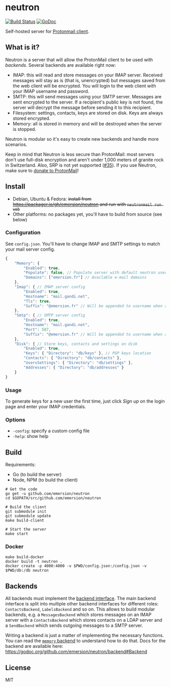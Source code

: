 # neutron

[![Build Status](https://travis-ci.org/emersion/neutron.svg?branch=master)](https://travis-ci.org/emersion/neutron)
[![GoDoc](https://godoc.org/github.com/emersion/neutron?status.svg)](https://godoc.org/github.com/emersion/neutron)

Self-hosted server for [Protonmail client](https://github.com/ProtonMail/WebClient).

## What is it?

Neutron is a server that will allow the ProtonMail client to be used with
_backends_. Several backends are available right now:
* IMAP: this will read and store messages on your IMAP server. Received messages
  will stay as is (that is, unencrypted) but messages saved from the web client
  will be encrypted. You will login to the web client with your IMAP username
  and password.
* SMTP: this will send messages using your SMTP server. Messages are sent
  encrypted to the server. If a recipient's public key is not found, the server
  will decrypt the message before sending it to this recipient.
* Filesystem: settings, contacts, keys are stored on disk. Keys are always
  stored encrypted.
* Memory: all is stored in memory and will be destroyed when the server is
  stopped.

Neutron is modular so it's easy to create new backends and handle more scenarios.

Keep in mind that Neutron is less secure than ProtonMail: most servers don't
use full-disk encryption and aren't under 1,000 meters of granite rock in
Switzerland. Also, SRP is not yet supported ([#35](https://github.com/emersion/neutron/issues/35)).
If you use Neutron, make sure to [donate to ProtonMail](https://protonmail.com/donate)!

## Install

* Debian, Ubuntu & Fedora: ~~install from https://packager.io/gh/emersion/neutron
  and run with `neutronmail run web`~~
* Other platforms: no packages yet, you'll have to build from source (see below)

### Configuration

See `config.json`. You'll have to change IMAP and SMTP settings to match your
mail server config.

```js
{
	"Memory": {
		"Enabled": true,
		"Populate": false, // Populate server with default neutron user
		"Domains": ["emersion.fr"] // Available e-mail domains
	},
	"Imap": { // IMAP server config
		"Enabled": true,
		"Hostname": "mail.gandi.net",
		"Tls": true,
		"Suffix": "@emersion.fr" // Will be appended to username when authenticating
	},
	"Smtp": { // SMTP server config
		"Enabled": true,
		"Hostname": "mail.gandi.net",
		"Port": 587,
		"Suffix": "@emersion.fr" // Will be appended to username when authenticating
	},
	"Disk": { // Store keys, contacts and settings on disk
		"Enabled": true,
		"Keys": { "Directory": "db/keys" }, // PGP keys location
		"Contacts": { "Directory": "db/contacts" },
		"UsersSettings": { "Directory": "db/settings" },
		"Addresses": { "Directory": "db/addresses" }
	}
}
```

### Usage

To generate keys for a new user the first time, just click _Sign up_ on the
login page and enter your IMAP credentials.

### Options

* `-config`: specify a custom config file
* `-help`: show help

## Build

Requirements:
* Go (to build the server)
* Node, NPM (to build the client)

```shell
# Get the code
go get -u github.com/emersion/neutron
cd $GOPATH/src/github.com/emersion/neutron

# Build the client
git submodule init
git submodule update
make build-client

# Start the server
make start
```

### Docker

```shell
make build-docker
docker build -t neutron .
docker create -p 4000:4000 -v $PWD/config.json:/config.json -v $PWD/db:/db neutron
```

## Backends

All backends must implement the [backend interface](https://github.com/emersion/neutron/blob/master/backend/backend.go).
The main backend interface is split into multiple other backend interfaces for
different roles: `ContactsBackend`, `LabelsBackend` and so on. This allows to
build modular backends, e.g. a `MessagesBackend` which stores messages on an
IMAP server with a `ContactsBackend` which stores contacts on a LDAP server and
a `SendBackend` which sends outgoing messages to a SMTP server.

Writing a backend is just a matter of implementing the necessary functions. You
can read the [`memory` backend](https://github.com/emersion/neutron/tree/master/backend/memory)
to understand how to do that. Docs for the backend are available here:
https://godoc.org/github.com/emersion/neutron/backend#Backend

## License

MIT
